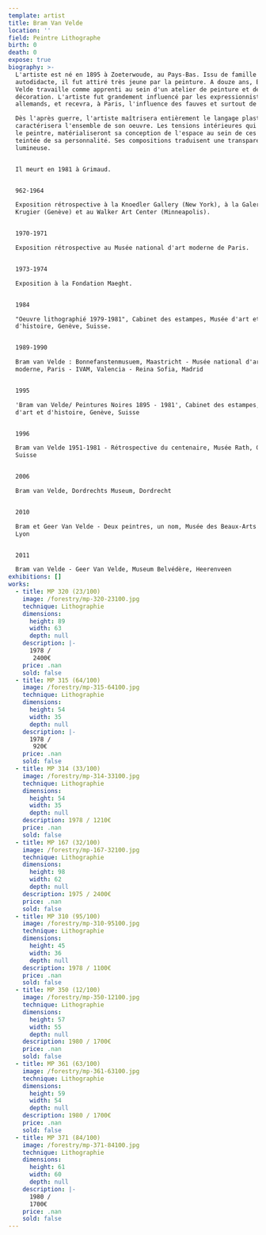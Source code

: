 ```yaml
---
template: artist
title: Bram Van Velde
location: ''
field: Peintre Lithographe
birth: 0
death: 0
expose: true
biography: >-
  L'artiste est né en 1895 à Zoeterwoude, au Pays-Bas. Issu de famille pauvre et
  autodidacte, il fut attiré très jeune par la peinture. A douze ans, Bram Van
  Velde travaille comme apprenti au sein d'un atelier de peinture et de
  décoration. L'artiste fut grandement influencé par les expressionnistes
  allemands, et recevra, à Paris, l'influence des fauves et surtout de Matisse. 

  Dès l'après guerre, l'artiste maîtrisera entièrement le langage plastique, qui
  caractérisera l'ensemble de son oeuvre. Les tensions intérieures qui animent
  le peintre, matérialiseront sa conception de l'espace au sein de ces œuvres,
  teintée de sa personnalité. Ses compositions traduisent une transparence
  lumineuse.


  Il meurt en 1981 à Grimaud.


  962-1964

  Exposition rétrospective à la Knoedler Gallery (New York), à la Galerie
  Krugier (Genève) et au Walker Art Center (Minneapolis).


  1970-1971

  Exposition rétrospective au Musée national d'art moderne de Paris.


  1973-1974

  Exposition à la Fondation Maeght.


  1984

  "Oeuvre lithographié 1979-1981", Cabinet des estampes, Musée d'art et
  d'histoire, Genève, Suisse.


  1989-1990 

  Bram van Velde : Bonnefanstenmusuem, Maastricht - Musée national d'art
  moderne, Paris - IVAM, Valencia - Reina Sofia, Madrid


  1995 

  'Bram van Velde/ Peintures Noires 1895 - 1981', Cabinet des estampes, Musée
  d'art et d'histoire, Genève, Suisse


  1996 

  Bram van Velde 1951-1981 - Rétrospective du centenaire, Musée Rath, Genève,
  Suisse


  2006 

  Bram van Velde, Dordrechts Museum, Dordrecht


  2010

  Bram et Geer Van Velde - Deux peintres, un nom, Musée des Beaux-Arts de Lyon,
  Lyon


  2011

  Bram van Velde - Geer Van Velde, Museum Belvédère, Heerenveen
exhibitions: []
works:
  - title: MP 320 (23/100)
    image: /forestry/mp-320-23100.jpg
    technique: Lithographie
    dimensions:
      height: 89
      width: 63
      depth: null
    description: |-
      1978 /
       2400€
    price: .nan
    sold: false
  - title: MP 315 (64/100)
    image: /forestry/mp-315-64100.jpg
    technique: Lithographie
    dimensions:
      height: 54
      width: 35
      depth: null
    description: |-
      1978 / 
       920€
    price: .nan
    sold: false
  - title: MP 314 (33/100)
    image: /forestry/mp-314-33100.jpg
    technique: Lithographie
    dimensions:
      height: 54
      width: 35
      depth: null
    description: 1978 / 1210€
    price: .nan
    sold: false
  - title: MP 167 (32/100)
    image: /forestry/mp-167-32100.jpg
    technique: Lithographie
    dimensions:
      height: 98
      width: 62
      depth: null
    description: 1975 / 2400€
    price: .nan
    sold: false
  - title: MP 310 (95/100)
    image: /forestry/mp-310-95100.jpg
    technique: Lithographie
    dimensions:
      height: 45
      width: 36
      depth: null
    description: 1978 / 1100€
    price: .nan
    sold: false
  - title: MP 350 (12/100)
    image: /forestry/mp-350-12100.jpg
    technique: Lithographie
    dimensions:
      height: 57
      width: 55
      depth: null
    description: 1980 / 1700€
    price: .nan
    sold: false
  - title: MP 361 (63/100)
    image: /forestry/mp-361-63100.jpg
    technique: Lithographie
    dimensions:
      height: 59
      width: 54
      depth: null
    description: 1980 / 1700€
    price: .nan
    sold: false
  - title: MP 371 (84/100)
    image: /forestry/mp-371-84100.jpg
    technique: Lithographie
    dimensions:
      height: 61
      width: 60
      depth: null
    description: |-
      1980 /
      1700€
    price: .nan
    sold: false
---
```



